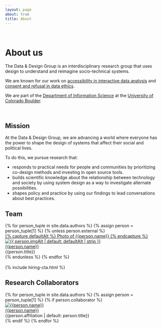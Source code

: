 ```yaml
---
layout: page
about: true
title: About
---
```


<div class="pure-g">
  <div class="pure-u-md-1-12">
  &nbsp;
  </div>
  <div class="pure-u-1 pure-u-md-11-12">
    <h1>About us</h1>
  </div>
</div>

<div class="pure-g">
  <div class="pure-u-1 pure-u-md-1-2">
    <p>
      The <span class="dnd">Data & Design</span> Group is an interdisciplinary research group that uses design to understand and reimagine socio-technical systems.
    </p>
    <p>
      We are known for our work on <a href="/research#theme-access">accessibility in interactive data analysis</a> and <a href="/research#theme-refusal">consent and refusal in data ethics</a>.
    </p>
    <p>
      We are part of the <a href="https://www.colorado.edu/cmci/infoscience">Department of Information Science</a> at the <a href="https://www.colorado.edu/">University of Colorado Boulder</a>.
    </p>
  </div>
</div>

<div class="pure-g">
  <div class="pure-u-md-1-4">&nbsp;</div>
  <div class="pure-u-1 pure-u-md-1-2">
  <h2>Mission</h2>
    <p>
      At the <span class="dnd">Data & Design</span> Group, we are advancing a world where everyone has the power to shape the design of systems that affect their social and political lives.
    </p>
    <p>
      To do this, we pursue research that:
    </p>
    <ul>
      <li>
        <span class="mission-item">responds to practical needs</span> for people and communities by prioritizing co-design methods and investing in open source tools.
      </li>
      <li>
        <span class="mission-item">builds scientific knowledge</span> about the relationship between technology and society by using system design as a way to investigate alternate possibilities.
      </li>
      <li>
        <span class="mission-item">shapes policy and practice</span> by using our findings to lead conversations about best practices.
      </li>
    </ul>
    <!-- <br/>
    <h2>Our impact</h2>
    <p>
      These are examples of kinds of projects we do, and how they create change:
    </p>
    <ul>
      <li>
        Software tools that <span class="mission-item">advance a new point of view</span> or challenge assumptions about how systems should be designed.
      </li>
      <ul>
        <li>Examples: Umwelt, Bartleby</li>
      </ul>
      <li>
        Design frameworks that <span class="mission-item">help designers think systematically</span> about the characteristics of a class of system.
      </li>
      <ul>
        <li>Examples: Rich Screen Reader Experiences, Data Refusal as Design</li>
      </ul>
      <li>
        Theoretical analyses that <span class="mission-item">help scholars clearly understand</span> a socio-technical concept.
      </li>
      <ul>
        <li>Examples: The Seeing Subject in HCI</li>
      </ul>
      <li>
        Artworks that <span class="mission-item">explore speculative ideas</span> or draw new associations about a concept or a technology.
      </li>
      <ul>
        <li>Examples: Biometric Sans, Everyone Should</li>
      </ul>
    </ul> -->

  </div>
</div>

<div class="pure-g">
  <div class="pure-u-1 pure-u-md-1-2">
    <h2>Team</h2>
    <div class="people-container">
      {% for person_tuple in site.data.authors %}
        {% assign person = person_tuple[1] %}
        {% unless person.external %}
        <div class="person">
          <div class="portrait textured">
            <a href="{{person.url}}">
              {% capture defaultAlt %}
                Photo of {{person.name}}
              {% endcapture %}
              <img src="/imgs/people/{{person_tuple[0]}}.jpg" alt="{{ person.imgAlt | default: defaultAlt | strip }}" />
            </a>
          </div>
          <div class="person-name"><a href="{{person.url}}">{{person.name}}</a></div>
          <div class="person-title">{{person.title}}</div>
        </div>
        {% endunless %}
      {% endfor %}
    </div>
  </div>
</div>
<div class="pure-g">
  <div class="pure-u-1 pure-u-md-1-2">
    &nbsp;
  </div>
  <div class="pure-u-1 pure-u-md-1-2">
    {% include hiring-cta.html %}
  </div>
</div>

<div class="pure-g">
  <div class="pure-u-1 pure-u-md-1-2">
    <h2>Research Collaborators</h2>
    <div class="people-container">
      {% for person_tuple in site.data.authors %}
        {% assign person = person_tuple[1] %}
        {% if person.collaborator %}
        <div class="person">
          <div class="portrait textured">
            <a href="{{person.url}}">
              <img src="/imgs/people/{{person_tuple[0]}}.jpg" alt="{{person.name}}" />
            </a>
          </div>
          <div class="person-name" aria-hidden><a href="{{person.url}}">{{person.name}}</a></div>
          <div class="person-title">{{person.affiliation | default: person.title}}</div>
        </div>
        {% endif %}
      {% endfor %}
    </div>
  </div>
</div>
